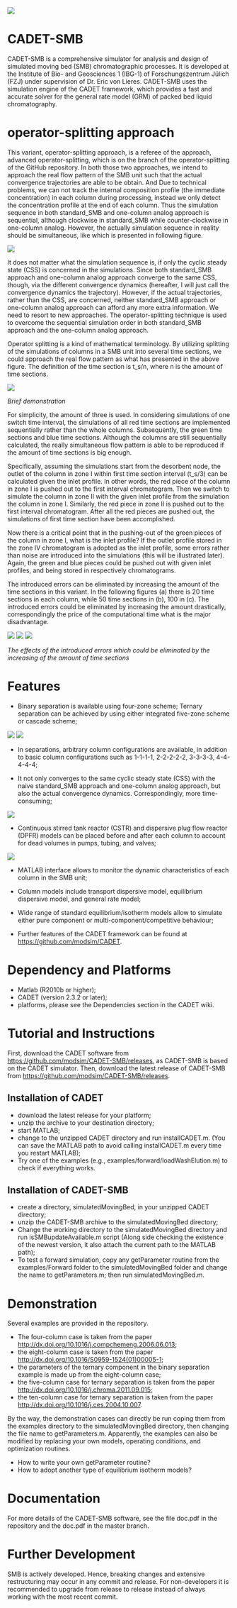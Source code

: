![](https://github.com/modsim/CADET/blob/master/doc/logo/CADET-GitHub.png)

# CADET-SMB

CADET-SMB is a comprehensive simulator for analysis and design of simulated moving bed (SMB) chromatographic processes. It is developed at the Institute of Bio- and Geosciences 1 (IBG-1) of Forschungszentrum Jülich (FZJ) under supervision of Dr. Eric von Lieres. CADET-SMB uses the simulation engine of the CADET framework, which provides a fast and accurate solver for the general rate model (GRM) of packed bed liquid chromatography. 

# operator-splitting approach

This variant, operator-splitting approach, is a referee of the approach, advanced operator-splitting, which is on the branch of the operator-splitting of the GitHub repository. In both those two approaches, we intend to approach the real flow pattern of the SMB unit such that the actual convergence trajectories are able to be obtain. And Due to technical problems, we can not track the internal composition profile (the immediate concentration) in each column during processing, instead we only detect the concentration profile at the end of each column. Thus the simulation sequence in both standard_SMB and one-column analog approach is sequential, although clockwise in standard_SMB while counter-clockwise in one-column analog. However, the actually simulation sequence in reality should be simultaneous, like which is presented in following figure.

![](https://github.com/modsim/CADET-SMB/blob/Dynamic_SMB/doc/sequence.JPG)

It does not matter what the simulation sequence is, if only the cyclic steady state (CSS) is concerned in the simulations. Since both standard_SMB approach and one-column analog approach converge to the same CSS, though, via the different convergence dynamics (hereafter, I will just call the convergence dynamics the trajectory). However, if the actual trajectories, rather than the CSS, are concerned, neither standard_SMB approach or one-column analog approach can afford any more extra information. We need to resort to new approaches. The operator-splitting technique is used to overcome the sequential simulation order in both standard_SMB approach and the one-column analog approach.


Operator splitting is a kind of mathematical terminology. By utilizing splitting of the simulations of columns in a SMB unit into several time sections, we could approach the real flow pattern as what has presented in the above figure. The definition of the time section is t_s/n, where n is the amount of time sections. 

![](https://github.com/modsim/CADET-SMB/blob/Dynamic_SMB/doc/operator-splitting.JPG)

*Brief demonstration*

For simplicity, the amount of three is used. In considering simulations of one switch time interval, the simulations of all red time sections are implemented sequentially rather than the whole columns. Subsequently, the green time sections and blue time sections. Although the columns are still sequentially calculated, the really simultaneous flow pattern is able to be reproduced if the amount of time sections is big enough.

Specifically, assuming the simulations start from the desorbent node, the outlet of the column in zone I within first time section interval (t_s/3) can be calculated given the inlet profile. In other words, the red piece of the column in zone I is pushed out to the first interval chromatogram. Then we switch to simulate the column in zone II with the given inlet profile from the simulation the column in zone I. Similarly, the red piece in zone II is pushed out to the first interval chromatogram. After all the red pieces are pushed out, the simulations of first time section have been accomplished. 

Now there is a critical point that in the pushing-out of the green pieces of the column in zone I, what is the inlet profile? If the outlet profile stored in the zone IV chromatogram is adopted as the inlet profile, some errors rather than noise are introduced into the simulations (this will be illustrated later). Again, the green and blue pieces could be pushed out with given inlet profiles, and being stored in respectively chromatograms. 

The introduced errors can be eliminated by increasing the amount of the time sections in this variant. In the following figures (a) there is 20 time sections in each column, while 50 time sections in (b), 100 in (c). The introduced errors could be eliminated by increasing the amount drastically, correspondingly the price of the computational time what is the major disadvantage.

![](https://github.com/modsim/CADET-SMB/blob/Dynamic_SMB/doc/interval_20.JPG)
![](https://github.com/modsim/CADET-SMB/blob/Dynamic_SMB/doc/interval_50.JPG)
![](https://github.com/modsim/CADET-SMB/blob/Dynamic_SMB/doc/interval_100.JPG)

*The effects of the introduced errors which could be eliminated by the increasing of the amount of time sections*



# Features

* Binary separation is available using four-zone scheme; Ternary separation can be achieved by using either integrated five-zone scheme or cascade scheme;

![](https://github.com/modsim/CADET-SMB/blob/master/doc/profile_binary.JPG)
![](https://github.com/modsim/CADET-SMB/blob/master/doc/profile_ternary.JPG)

* In separations, arbitrary column configurations are available, in addition to basic column configurations such as 1-1-1-1, 2-2-2-2-2, 3-3-3-3, 4-4-4-4-4;

* It not only converges to the same cyclic steady state (CSS) with the naive standard_SMB approach and one-column analog approach, but also the actual convergence dynamics. Correspondingly, more time-consuming;

![](https://github.com/modsim/CADET-SMB/blob/Dynamic_SMB/doc/time_comparison.JPG)

* Continuous stirred tank reactor (CSTR) and dispersive plug flow reactor (DPFR) models can be placed before and after each column to account for dead volumes in pumps, tubing, and valves;

![](https://github.com/modsim/CADET-SMB/blob/master/doc/dead_volumes.JPG)

* MATLAB interface allows to monitor the dynamic characteristics of each column in the SMB unit;

* Column models include transport dispersive model, equilibrium dispersive model, and general rate model;

* Wide range of standard equilibrium/isotherm models allow to simulate either pure component or multi-component/competitive behaviour;

* Further features of the CADET framework can be found at https://github.com/modsim/CADET.


# Dependency and Platforms

* Matlab (R2010b or higher);
* CADET (version 2.3.2 or later);
* platforms, please see the Dependencies section in the CADET wiki.


# Tutorial and Instructions

First, download the CADET software from https://github.com/modsim/CADET-SMB/releases, as CADET-SMB is based on the CADET simulator.
Then, download the latest release of CADET-SMB from https://github.com/modsim/CADET-SMB/releases.

## Installation of CADET

* download the latest release for your platform;
* unzip the archive to your destination directory;
* start MATLAB;
* change to the unzipped CADET directory and run installCADET.m. (You can save the MATLAB path to avoid calling installCADET.m every time you restart MATLAB);
* Try one of the examples (e.g., examples/forward/loadWashElution.m) to check if everything works.

## Installation of CADET-SMB

* create a directory, simulatedMovingBed, in your unzipped CADET directory;
* unzip the CADET-SMB archive to the simulatedMovingBed directory;
* Change the working directory to the simulatedMovingBed directory and run isSMBupdateAvailable.m script (Along side checking the existence of the newest version, it also attach the current path to the MATLAB path); 
* To test a forward simulation, copy any getParameter routine from the examples/Forward folder to the simulatedMovingBed folder and change the name to getParameters.m; then run simulatedMovingBed.m.

# Demonstration 

Several examples are provided in the repository. 

* The four-column case is taken from the paper http://dx.doi.org/10.1016/j.compchemeng.2006.06.013;
* the eight-column case is taken from the paper http://dx.doi.org/10.1016/S0959-1524(01)00005-1; 
* the parameters of the ternary component in the binary separation example is made up from the eight-column case;
* the five-column case for ternary separation is taken from the paper http://dx.doi.org/10.1016/j.chroma.2011.09.015; 
* the ten-column case for ternary separation is taken from the paper http://dx.doi.org/10.1016/j.ces.2004.10.007.

By the way, the demonstration cases can directly be run coping them from the examples directory to the simulatedMovingBed directory, then changing the file name to getParameters.m. Apparently, the examples can also be modified by replacing your own models, operating conditions, and optimization routines. 

* How to write your own getParameter routine?
* How to adopt another type of equilibrium isotherm models?

# Documentation 

For more details of the CADET-SMB software, see the file doc.pdf in the repository and the doc.pdf in the master branch.

# Further Development 

SMB is actively developed. Hence, breaking changes and extensive restructuring may occur in any commit and release. For non-developers it is recommended to upgrade from release to release instead of always working with the most recent commit.
